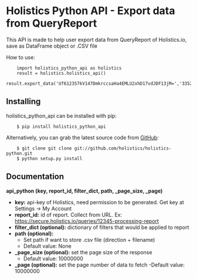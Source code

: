 Holistics Python API - Export data from QueryReport
=========================
This API is made to help user export data from QueryReport of Holistics.io, save as DataFrame object or .CSV file

How to use:
```
    import holistics_python_api as holistics
    result = holistics.holistics_api()
    result.export_data('Uf612357kV147DmkrccsaHa4EMLU2xhD17vdJDF13jM=','33523634')
```

Installing
---------------
holistics_python_api can be installed with pip:
```
    $ pip install holistics_python_api
```
Alternatively, you can grab the latest source code from [GitHub](https://github.com/holistics/holistics-python):
```
    $ git clone git clone git://github.com/holistics/holistics-python.git
    $ python setup.py install
```

Documentation
---------------
**api_python (key, report_id, filter_dict, path, _page_size, _page)**

- **key:** api-key of Holistics, need permission to be generated. Get key at Settings -> My Account
- **report_id:** id of report. Collect from URL. 
    Ex: https://secure.holistics.io/queries/12345-processing-report
- **filter_dict (optional):** dictionary of filters that would be applied to report
- **path (optional):**
  - Set path if want to store .csv file (direction + filename)
  - Default value: None
- **_page_size (optional):** set the page size of the response
  - Default value: 10000000
- **_page (optional):** set the page number of data to fetch
   -Default value: 10000000
